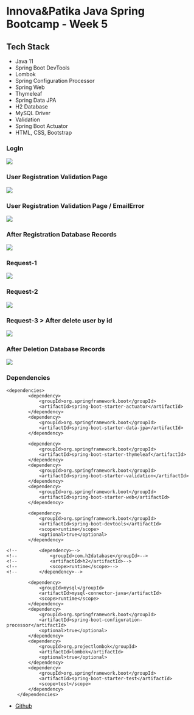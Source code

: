 # Innova&Patika Java Spring Bootcamp - Week 5

## Tech Stack
* Java 11
* Spring Boot DevTools
* Lombok
* Spring Configuration Processor
* Spring Web
* Thymeleaf
* Spring Data JPA
* H2 Database
* MySQL Driver
* Validation
* Spring Boot Actuator
* HTML, CSS, Bootstrap

### LogIn
![](images/1-1.PNG)
### User Registration Validation Page
![](images/1.PNG)
### User Registration Validation Page / EmailError
![](images/2.PNG)
### After Registration Database Records
![](images/4.PNG)
### Request-1
![](images/5.PNG)
### Request-2
![](images/6.PNG)
### Request-3 > After delete user by id 
![](images/7.PNG)
### After Deletion Database Records
![](images/8.PNG)

### Dependencies
```
<dependencies>
        <dependency>
            <groupId>org.springframework.boot</groupId>
            <artifactId>spring-boot-starter-actuator</artifactId>
        </dependency>
        <dependency>
            <groupId>org.springframework.boot</groupId>
            <artifactId>spring-boot-starter-data-jpa</artifactId>
        </dependency>

        <dependency>
            <groupId>org.springframework.boot</groupId>
            <artifactId>spring-boot-starter-thymeleaf</artifactId>
        </dependency>
        <dependency>
            <groupId>org.springframework.boot</groupId>
            <artifactId>spring-boot-starter-validation</artifactId>
        </dependency>
        <dependency>
            <groupId>org.springframework.boot</groupId>
            <artifactId>spring-boot-starter-web</artifactId>
        </dependency>

        <dependency>
            <groupId>org.springframework.boot</groupId>
            <artifactId>spring-boot-devtools</artifactId>
            <scope>runtime</scope>
            <optional>true</optional>
        </dependency>

<!--        <dependency>-->
<!--            <groupId>com.h2database</groupId>-->
<!--            <artifactId>h2</artifactId>-->
<!--            <scope>runtime</scope>-->
<!--        </dependency>-->
        
        <dependency>
            <groupId>mysql</groupId>
            <artifactId>mysql-connector-java</artifactId>
            <scope>runtime</scope>
        </dependency>
        <dependency>
            <groupId>org.springframework.boot</groupId>
            <artifactId>spring-boot-configuration-processor</artifactId>
            <optional>true</optional>
        </dependency>
        <dependency>
            <groupId>org.projectlombok</groupId>
            <artifactId>lombok</artifactId>
            <optional>true</optional>
        </dependency>
        <dependency>
            <groupId>org.springframework.boot</groupId>
            <artifactId>spring-boot-starter-test</artifactId>
            <scope>test</scope>
        </dependency>
    </dependencies>

```

* [Github](https://github.com/umutcaltinsoy/SpringMvcRegistration)


